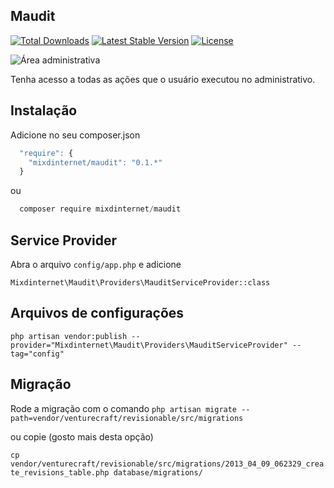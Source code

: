 ## Maudit

[![Total Downloads](https://poser.pugx.org/mixdinternet/maudit/d/total.svg)](https://packagist.org/packages/mixdinternet/maudit)
[![Latest Stable Version](https://poser.pugx.org/mixdinternet/maudit/v/stable.svg)](https://packagist.org/packages/mixdinternet/maudit)
[![License](https://poser.pugx.org/mixdinternet/maudit/license.svg)](https://packagist.org/packages/mixdinternet/maudit)

![Área administrativa](http://mixd.com.br/github/180fcdf77d8902957ac5e7e6091445ec.png "Área administrativa")

Tenha acesso a todas as ações que o usuário executou no administrativo.

## Instalação

Adicione no seu composer.json

```js
  "require": {
    "mixdinternet/maudit": "0.1.*"
  }
```

ou

```js
  composer require mixdinternet/maudit
```

## Service Provider

Abra o arquivo `config/app.php` e adicione

`Mixdinternet\Maudit\Providers\MauditServiceProvider::class`

## Arquivos de configurações

`php artisan vendor:publish --provider="Mixdinternet\Maudit\Providers\MauditServiceProvider" --tag="config"`

## Migração

Rode a migração com o comando
`php artisan migrate --path=vendor/venturecraft/revisionable/src/migrations`

ou copie (gosto mais desta opção)

`cp vendor/venturecraft/revisionable/src/migrations/2013_04_09_062329_create_revisions_table.php database/migrations/`